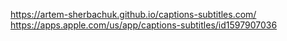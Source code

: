  https://artem-sherbachuk.github.io/captions-subtitles.com/
 https://apps.apple.com/us/app/captions-subtitles/id1597907036
 
